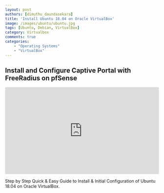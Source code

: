 ```yaml
---
layout: post
authors: [dimuthu_daundasekara]
title: 'Install Ubuntu 18.04 on Oracle VirtualBox'
image: /images/ubuntu/ubuntu.jpg
tags: [Ubuntu, Debian, VirtualBox]
category: Virtualbox
comments: true
categories: 
    - "Operating Systems"
    - "VirtualBox"
---
```


## Install and Configure Captive Portal with FreeRadius on pfSense

<style>.embed-container { position: relative; padding-bottom: 56.25%; height: 0; overflow: hidden; max-width: 100%; } .embed-container iframe, .embed-container object, .embed-container embed { position: absolute; top: 0; left: 0; width: 100%; height: 100%; }</style><div class='embed-container'><iframe src='https://www.youtube.com/embed/hqjE4KySvWU' frameborder='0' allowfullscreen></iframe></div>


Step by Step Quick & Easy Guide to Install & Initial Configuration of Ubuntu 18.04 on Oracle VirtualBox.